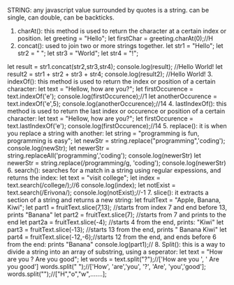 STRING: any javascript value surrounded by quotes is a string. can be single, can double, can be backticks.
1. charAt(): this method is used to return the character at a certain index or position.
let greeting = "Hello";
let firstChar = greeting.charAt(0);//H
2. concat(): used to join two or more strings together.
let str1 = "Hello";
let str2 = " ";
let str3 = "World";
let str4 = "!";

let result = str1.concat(str2,str3,str4);
console.log(result); //Hello World!
let result2 = str1 + str2 + str3 + str4;
console.log(result2); //Hello World!
3. indexOf(): this method is used to return the index or position of a certain character:
let text = "Hellow, how are you?";
let firstOccurence = text.indexOf('e');
console.log(firstOccurence);//1
let anotherOccurence = text.indexOf('e',5);
console.log(anotherOccurence);//14
4. lastIndexOf(): this method is used to return the last index or occurence or position of a certain character:
let text = "Hellow, how are you?";
let firstOccurence = text.lastIndexOf('e');
console.log(firstOccurence);//14
5. replace(): it is when you replace a string with another:
let string = "programming is fun, programming is easy";
let newStr = string.replace("programming",'coding');
console.log(newStr);
let newerStr = string.replaceAll('programming','coding');
console.log(newerStr)
let newerStr = string.replace(/programming/g, 'coding');
console.log(newerStr)
6. search(): searches for a match in a string using regular expessions, and returns the index:
let text = "visit college";
let index = text.search(/college/);//6
console.log(index);
let notExist = text.search(/Erivona/);
console.log(notExist);//-1
7. slice(): it extracts a section of a string and returns a new string:
let fruitText = "Apple, Banana, Kiwi";
let part1 = fruitText.slice(7,13); //starts from index 7 and end before 13, prints "Banana"
let part2 = fruitText.slice(7); //starts from 7 and prints to the end
let part2a = fruitText.slice(-4); //starts 4 from the end, prints: "Kiwi"
let part3 = fruitText.slice(-13); //starts 13 from the end, prints " Banana Kiwi"
let part4 = fruitText.slice(-12,-6);//starts 12 from the end, and ends before 6 from the end: prints "Banana"
console.log(part1);//
8. Split(): this is a way to divide a string into an array of substring, using a seperator:
let text = "How are you ? Are you good";
let words = text.split("?");//['How are you ', ' Are you good']
words.split(" ");//['How',  'are','you',  '?',  'Are',  'you','good'];
words.split("");//["H","o","w",.......];


